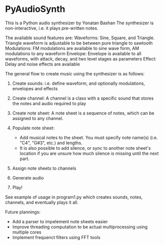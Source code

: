 # PyAudioSynth

This is a Python audio synthesizer by Yonatan Bashan
The synthesizer is non-interactive, i.e. it plays pre-written notes.

The available sound features are:
  Waveforms: Sine, Square, and Triangle. Triangle waveform is adjustable to be between pure triangle to sawtooth
  Modulations: FM modulations are available to sine wave form, AM modulations to any waveform
  Envelope: Envelope is available to all waveforms, with attack, decay, and two level stages as parameters
  Effect: Delay and noise effects are available

The general flow to create music using the synthesizer is as follows:

1. Create sounds: i.e. define waveform, and optionally modulations, envelopes and effects
2. Create channel: A channel is a class with a specific sound that stores the notes and audio required to play
3. Create note sheet: A note sheet is a sequence of notes, which can be assigned to any channel.
4. Populate note sheet:
	* Add musical notes to the sheet. You must specify note name(s) (i.e. "C4", "G#3", etc.) and lengths.
	* It is also possible to add silence, or sync to another note sheet's location if you are unsure how much silence is missing until the next part.
  
5. Assign note sheets to channels
6. Generate audio
7. Play!

See example of usage in program1.py which creates sounds, notes, channels, and eventually plays it all.



Future plannings:

* Add a parser to impelement note sheets easier
* Improve threading computation to be actual multiprocessing using multiple cores
* Implement frequenct filters using FFT tools
